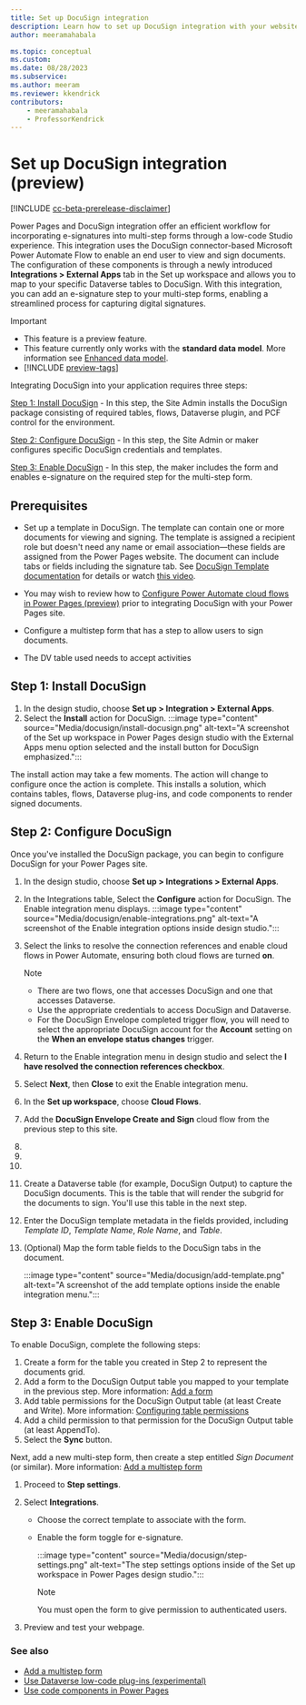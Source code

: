 ```yaml
---
title: Set up DocuSign integration
description: Learn how to set up DocuSign integration with your website. Include document generation and e-signature functionality in multi-step forms using DocuSign in Power Pages.
author: meeramahabala

ms.topic: conceptual
ms.custom: 
ms.date: 08/28/2023
ms.subservice:
ms.author: meeram 
ms.reviewer: kkendrick
contributors:
    - meeramahabala
    - ProfessorKendrick
---
```

# Set up DocuSign integration (preview)

[!INCLUDE [cc-beta-prerelease-disclaimer](../includes/cc-beta-prerelease-disclaimer.md)]

Power Pages and DocuSign integration offer an efficient workflow for incorporating e-signatures into multi-step forms through a low-code Studio experience. This integration uses the DocuSign connector-based Microsoft Power Automate Flow to enable an end user to view and sign documents. The configuration of these components is through a newly introduced **Integrations > External Apps** tab in the Set up workspace and allows you to map to your specific Dataverse tables to DocuSign. With this integration, you can add an e-signature step to your multi-step forms, enabling a streamlined process for capturing digital signatures.

> [!IMPORTANT]
> - This feature is a preview feature.
> - This feature currently only works with the **standard data model**. More information see [Enhanced data model](../admin/enhanced-data-model.md).
> - [!INCLUDE [preview-tags](../includes/cc-preview-features-definition.md)]

Integrating DocuSign into your application requires three steps:

[Step 1: Install DocuSign](#step-1-install-docusign) - In this step, the Site Admin installs the DocuSign package consisting of required tables, flows, Dataverse plugin, and PCF control for the environment.

[Step 2: Configure DocuSign](#step-2-configure-docusign) - In this step, the Site Admin or maker configures specific DocuSign credentials and templates.

[Step 3: Enable DocuSign](#step-3-enable-docusign) - In this step, the maker includes the form and enables e-signature on the required step for the multi-step form.

## Prerequisites

- Set up a template in DocuSign. The template can contain one or more documents for viewing and signing. The template is assigned a recipient role but doesn't need any name or email association—these fields are assigned from the Power Pages website. The document can include tabs or fields including the signature tab. See [DocuSign Template documentation](https://support.docusign.com/s/document-item?language=en_US&bundleId=xry1643227563338&topicId=uab1578456394214.html&_LANG=enus) for details or watch [this video](https://support.docusign.com/s/articles/Create-a-DocuSign-Template?language=en_US).

- You may wish to review how to [Configure Power Automate cloud flows in Power Pages (preview)](../configure/cloud-flow-integration.md) prior to integrating DocuSign with your Power Pages site.
- Configure a multistep form that has a step to allow users to sign documents.
- The DV table used needs to accept activities

## Step 1: Install DocuSign

1. In the design studio, choose **Set up > Integration > External Apps**.
1. Select the **Install** action for DocuSign. 
    :::image type="content" source="Media/docusign/install-docusign.png" alt-text="A screenshot of the Set up workspace in Power Pages design studio with the External Apps menu option selected and the install button for DocuSign emphasized.":::

The install action may take a few moments. The action will change to configure once the action is complete. This installs a solution, which contains tables, flows, Dataverse plug-ins, and code components to render signed documents.

## Step 2: Configure DocuSign

Once you've installed the DocuSign package, you can begin to configure DocuSign for your Power Pages site.

1. In the design studio, choose **Set up > Integrations > External Apps**.
1. In the Integrations table, Select the **Configure** action for DocuSign.
The Enable integration menu displays.
:::image type="content" source="Media/docusign/enable-integrations.png" alt-text="A screenshot of the Enable integration options inside design studio.":::
1. Select the links to resolve the connection references and enable cloud flows in Power Automate, ensuring both cloud flows are turned **on**.
    > [!NOTE]
    >
    > - There are two flows, one that accesses DocuSign and one that accesses Dataverse.
    > - Use the appropriate credentials to access DocuSign and Dataverse.
    > - For the DocuSign Envelope completed trigger flow, you will need to select the appropriate DocuSign account for the **Account** setting on the **When an envelope status changes** trigger.

1. Return to the Enable integration menu in design studio and select the **I have resolved the connection references checkbox**.
1. Select **Next**, then **Close** to exit the Enable integration menu.
1. In the **Set up workspace**, choose **Cloud Flows**.
1. Add the **DocuSign Envelope Create and Sign** cloud flow from the previous step to this site.
1. 
1. 
1. 
1. Create a Dataverse table (for example, DocuSign Output) to capture the DocuSign documents.  This is the table that will render the subgrid for the documents to sign.  You'll use this table in the next step.
1. Enter the DocuSign template metadata in the fields provided, including *Template ID*, *Template Name*, *Role Name*, and *Table*.
1. (Optional) Map the form table fields to the DocuSign tabs in the document.

    :::image type="content" source="Media/docusign/add-template.png" alt-text="A screenshot of the add template options inside the enable integration menu.":::

## Step 3: Enable DocuSign

To enable DocuSign, complete the following steps:

1. Create a form for the table you created in Step 2 to represent the documents grid.
1. Add a form to the DocuSign Output table you mapped to your template in the previous step. More information: [Add a form](../getting-started/add-form.md)
1. Add table permissions for the DocuSign Output table (at least Create and Write). More information: [Configuring table permissions](../security/table-permissions.md)
1. Add a child permission to that permission for the DocuSign Output table (at least AppendTo).
1. Select the **Sync** button.

Next, add a new multi-step form, then create a step entitled *Sign Document* (or similar). More information: [Add a multistep form](../getting-started/multistep-forms.md)

1. Proceed to **Step settings**.
1. Select **Integrations**.
    - Choose the correct template to associate with the form.
    - Enable the form toggle for e-signature.
    
        :::image type="content" source="Media/docusign/step-settings.png" alt-text="The step settings options inside of the Set up workspace in Power Pages design studio.":::

        > [!NOTE] 
        > You must open the form to give permission to authenticated users.

1. Preview and test your webpage.

### See also

- [Add a multistep form](../getting-started/multistep-forms.md)
- [Use Dataverse low-code plug-ins (experimental)](/power-apps/maker/data-platform/low-code-plug-ins)
- [Use code components in Power Pages](../configure/component-framework.md)
